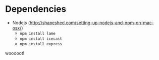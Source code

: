 # Dependencies
* Nodejs (http://shapeshed.com/setting-up-nodejs-and-npm-on-mac-osx/)
	*	```npm install lame```
	* ```npm install icecast```
	* ```npm install express```

wooooot!
